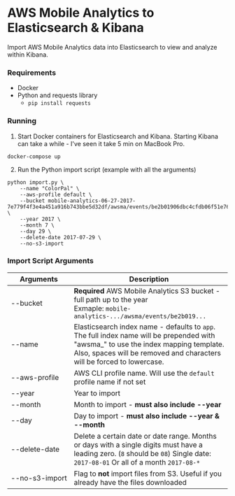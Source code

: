 # AWS Mobile Analytics to Elasticsearch & Kibana
Import AWS Mobile Analytics data into Elasticsearch to view and analyze within Kibana.

### Requirements
- Docker
- Python and requests library
    - `pip install requests`

### Running

1. Start Docker containers for Elasticsearch and Kibana. Starting Kibana can take a while - I've seen it take 5 min on MacBook Pro.
```
docker-compose up
```

2. Run the Python import script (example with all the arguments)
```
python import.py \
    --name "ColorPal" \
    --aws-profile default \
    --bucket mobile-analytics-06-27-2017-7e779f4f3e4a451a916b743bbe5d32df/awsma/events/be2b01906dbc4cfdb06f51e761b8ab76 \
    --year 2017 \
    --month 7 \
    --day 29 \
    --delete-date 2017-07-29 \
    --no-s3-import
```


### Import Script Arguments
| Arguments | Description |
| --- | --- |
| --bucket | **Required** AWS Mobile Analytics S3 bucket - full path up to the year<br>Exmaple: `mobile-analytics-.../awsma/events/be2b019...`
| --name   | Elasticsearch index name - defaults to `app`. The full index name will be prepended with "awsma_" to use the index mapping template. Also, spaces will be removed and characters will be forced to lowercase.
| <nobr>--aws-profile</nobr> | AWS CLI profile name. Will use the `default` profile name if not set
| --year   | Year to import
| --month  | Month to import - **must also include --year**
| --day    | Day to import - **must also include --year & --month**
| <nobr>--delete-date</nobr> | Delete a certain date or date range. Months or days with a single digits must have a leading zero. (`8` should be `08`) Single date: `2017-08-01` Or all of a month `2017-08-*`
| <nobr>--no-s3-import</nobr> | Flag to **not** import files from S3. Useful if you already have the files downloaded

